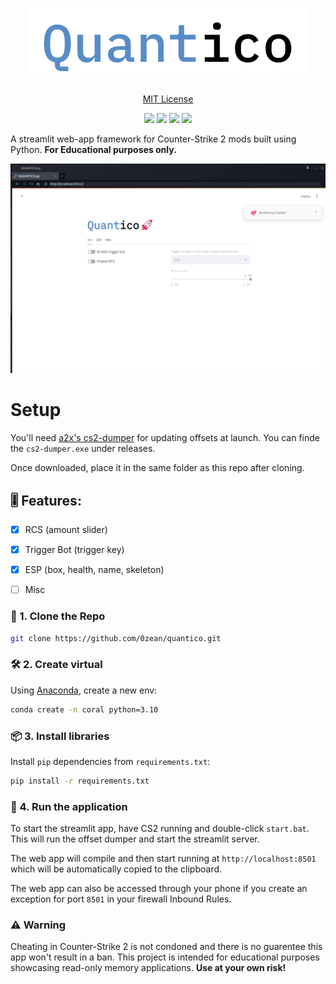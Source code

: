 <h1 align="center">
    <img src="/assets/banner.png" width="450"/>
</h1>


<p align="center">
    <a href="https://raw.githubusercontent.com/0zean/oasis/master/LICENSE" target="_blank">MIT License</a>
</p>


<div align="center">
    <img src="https://img.shields.io/github/stars/0zean/oasis?style=for-the-badge&logo=github&color=dfb216"/>
    <img src="https://img.shields.io/github/issues/0zean/oasis?style=for-the-badge&logo=github&color=3380F5"/>
    <img src="https://img.shields.io/github/commit-activity/t/0zean/oasis?style=for-the-badge&logo=github&color=fe7d37"/>
    <img src="https://img.shields.io/github/forks/0zean/oasis?style=for-the-badge&logo=github&color=96ca01"/>
</div>


A streamlit web-app framework for Counter-Strike 2 mods built using Python. **For Educational purposes only.**

<div align="center">
<img src="/assets/demo.png" alt="icon"/>
</div>

# Setup

You'll need [a2x's cs2-dumper](https://github.com/a2x/cs2-dumper) for updating offsets at launch. You can finde the `cs2-dumper.exe` under releases.

Once downloaded, place it in the same folder as this repo after cloning.

## 🎚️ Features:
- [x] RCS (amount slider)
- [x] Trigger Bot (trigger key)
- [X] ESP (box, health, name, skeleton) 
- [ ] Misc


### 🧬 1. Clone the Repo

```bash
git clone https://github.com/0zean/quantico.git
```

### 🛠️ 2. Create virtual 

Using [Anaconda](https://docs.anaconda.com/miniconda/miniconda-install/), create a new env:

```bash
conda create -n coral python=3.10
```

### 📦 3. Install libraries

Install `pip` dependencies from `requirements.txt`:

```bash
pip install -r requirements.txt
```

### 🚀 4. Run the application

To start the streamlit app, have CS2 running and double-click `start.bat`. This will run the offset dumper and start the streamlit server.

The web app will compile and then start running at `http://localhost:8501` which will be automatically copied to the clipboard.

The web app can also be accessed through your phone if you create an exception for port `8501` in your firewall Inbound Rules.

### ⚠️ Warning

Cheating in Counter-Strike 2 is not condoned and there is no guarentee this app won't result in a ban. This project is intended for educational purposes showcasing read-only memory applications. **Use at your own risk!**